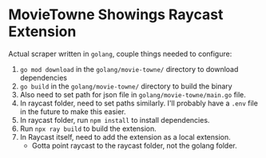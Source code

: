 # MovieTowne Showings Raycast Extension

Actual scraper written in `golang`, couple things needed to configure:
1. `go mod download` in the `golang/movie-towne/` directory to download dependencies
2. `go build` in the `golang/movie-towne/` directory to build the binary
3. Also need to set path for json file in `golang/movie-towne/main.go` file.
4. In raycast folder, need to set paths similarly. I'll probably have a `.env` file in the future to make this easier.
5. In raycast folder, run `npm install` to install dependencies.
6. Run `npx ray build` to build the extension.
7. In Raycast itself, need to add the extension as a local extension.
    - Gotta point raycast to the raycast folder, not the golang folder.
